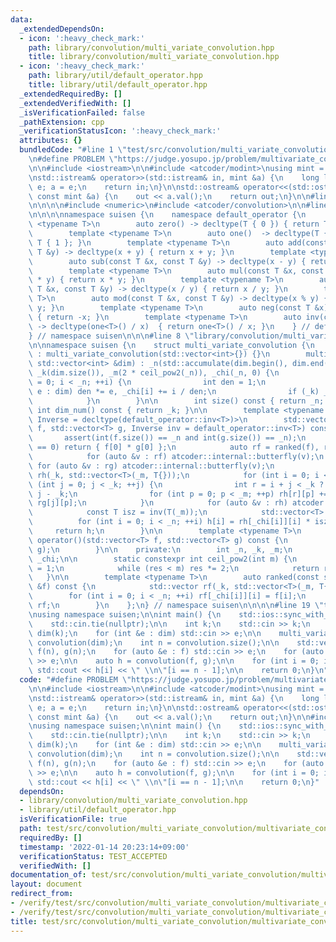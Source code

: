 ```yaml
---
data:
  _extendedDependsOn:
  - icon: ':heavy_check_mark:'
    path: library/convolution/multi_variate_convolution.hpp
    title: library/convolution/multi_variate_convolution.hpp
  - icon: ':heavy_check_mark:'
    path: library/util/default_operator.hpp
    title: library/util/default_operator.hpp
  _extendedRequiredBy: []
  _extendedVerifiedWith: []
  _isVerificationFailed: false
  _pathExtension: cpp
  _verificationStatusIcon: ':heavy_check_mark:'
  attributes: {}
  bundledCode: "#line 1 \"test/src/convolution/multi_variate_convolution/multivariate_convolution.test.cpp\"\
    \n#define PROBLEM \"https://judge.yosupo.jp/problem/multivariate_convolution\"\
    \n\n#include <iostream>\n\n#include <atcoder/modint>\nusing mint = atcoder::modint998244353;\n\
    \nstd::istream& operator>>(std::istream& in, mint &a) {\n    long long e; in >>\
    \ e; a = e;\n    return in;\n}\n\nstd::ostream& operator<<(std::ostream& out,\
    \ const mint &a) {\n    out << a.val();\n    return out;\n}\n\n#line 1 \"library/convolution/multi_variate_convolution.hpp\"\
    \n\n\n\n#include <numeric>\n#include <atcoder/convolution>\n\n#line 1 \"library/util/default_operator.hpp\"\
    \n\n\n\nnamespace suisen {\n    namespace default_operator {\n        template\
    \ <typename T>\n        auto zero() -> decltype(T { 0 }) { return T { 0 }; }\n\
    \        template <typename T>\n        auto one()  -> decltype(T { 1 }) { return\
    \ T { 1 }; }\n        template <typename T>\n        auto add(const T &x, const\
    \ T &y) -> decltype(x + y) { return x + y; }\n        template <typename T>\n\
    \        auto sub(const T &x, const T &y) -> decltype(x - y) { return x - y; }\n\
    \        template <typename T>\n        auto mul(const T &x, const T &y) -> decltype(x\
    \ * y) { return x * y; }\n        template <typename T>\n        auto div(const\
    \ T &x, const T &y) -> decltype(x / y) { return x / y; }\n        template <typename\
    \ T>\n        auto mod(const T &x, const T &y) -> decltype(x % y) { return x %\
    \ y; }\n        template <typename T>\n        auto neg(const T &x) -> decltype(-x)\
    \ { return -x; }\n        template <typename T>\n        auto inv(const T &x)\
    \ -> decltype(one<T>() / x)  { return one<T>() / x; }\n    } // default_operator\n\
    } // namespace suisen\n\n\n#line 8 \"library/convolution/multi_variate_convolution.hpp\"\
    \n\nnamespace suisen {\n    struct multi_variate_convolution {\n        multi_variate_convolution()\
    \ : multi_variate_convolution(std::vector<int>{}) {}\n        multi_variate_convolution(const\
    \ std::vector<int> &dim) : _n(std::accumulate(dim.begin(), dim.end(), 1, std::multiplies<int>())),\
    \ _k(dim.size()), _m(2 * ceil_pow2(_n)), _chi(_n, 0) {\n            for (int i\
    \ = 0; i < _n; ++i) {\n                int den = 1;\n                for (int\
    \ e : dim) den *= e, _chi[i] += i / den;\n                if (_k) _chi[i] %= _k;\n\
    \            }\n        }\n\n        int size() const { return _n; }\n       \
    \ int dim_num() const { return _k; }\n\n        template <typename T, typename\
    \ Inverse = decltype(default_operator::inv<T>)>\n        std::vector<T> convolution(std::vector<T>\
    \ f, std::vector<T> g, Inverse inv = default_operator::inv<T>) const {\n     \
    \       assert(int(f.size()) == _n and int(g.size()) == _n);\n            if (_k\
    \ == 0) return { f[0] * g[0] };\n            auto rf = ranked(f), rg = ranked(g);\n\
    \            for (auto &v : rf) atcoder::internal::butterfly(v);\n           \
    \ for (auto &v : rg) atcoder::internal::butterfly(v);\n            std::vector\
    \ rh(_k, std::vector<T>(_m, T{}));\n            for (int i = 0; i < _k; ++i) for\
    \ (int j = 0; j < _k; ++j) {\n                int r = i + j < _k ? i + j : i +\
    \ j - _k;\n                for (int p = 0; p < _m; ++p) rh[r][p] += rf[i][p] *\
    \ rg[j][p];\n            }\n            for (auto &v : rh) atcoder::internal::butterfly_inv(v);\n\
    \            const T isz = inv(T(_m));\n            std::vector<T> h(_n);\n  \
    \          for (int i = 0; i < _n; ++i) h[i] = rh[_chi[i]][i] * isz;\n       \
    \     return h;\n        }\n\n        template <typename T>\n        std::vector<T>\
    \ operator()(std::vector<T> f, std::vector<T> g) const {\n            return convolution(f,\
    \ g);\n        }\n\n    private:\n        int _n, _k, _m;\n        std::vector<int>\
    \ _chi;\n\n        static constexpr int ceil_pow2(int m) {\n            int res\
    \ = 1;\n            while (res < m) res *= 2;\n            return res;\n     \
    \   }\n\n        template <typename T>\n        auto ranked(const std::vector<T>\
    \ &f) const {\n            std::vector rf(_k, std::vector<T>(_m, T{}));\n    \
    \        for (int i = 0; i < _n; ++i) rf[_chi[i]][i] = f[i];\n            return\
    \ rf;\n        }\n    };\n} // namespace suisen\n\n\n\n#line 19 \"test/src/convolution/multi_variate_convolution/multivariate_convolution.test.cpp\"\
    \nusing namespace suisen;\n\nint main() {\n    std::ios::sync_with_stdio(false);\n\
    \    std::cin.tie(nullptr);\n\n    int k;\n    std::cin >> k;\n    std::vector<int>\
    \ dim(k);\n    for (int &e : dim) std::cin >> e;\n\n    multi_variate_convolution\
    \ convolution(dim);\n    int n = convolution.size();\n\n    std::vector<mint>\
    \ f(n), g(n);\n    for (auto &e : f) std::cin >> e;\n    for (auto &e : g) std::cin\
    \ >> e;\n\n    auto h = convolution(f, g);\n\n    for (int i = 0; i < n; ++i)\
    \ std::cout << h[i] << \" \\n\"[i == n - 1];\n\n    return 0;\n}\n"
  code: "#define PROBLEM \"https://judge.yosupo.jp/problem/multivariate_convolution\"\
    \n\n#include <iostream>\n\n#include <atcoder/modint>\nusing mint = atcoder::modint998244353;\n\
    \nstd::istream& operator>>(std::istream& in, mint &a) {\n    long long e; in >>\
    \ e; a = e;\n    return in;\n}\n\nstd::ostream& operator<<(std::ostream& out,\
    \ const mint &a) {\n    out << a.val();\n    return out;\n}\n\n#include \"library/convolution/multi_variate_convolution.hpp\"\
    \nusing namespace suisen;\n\nint main() {\n    std::ios::sync_with_stdio(false);\n\
    \    std::cin.tie(nullptr);\n\n    int k;\n    std::cin >> k;\n    std::vector<int>\
    \ dim(k);\n    for (int &e : dim) std::cin >> e;\n\n    multi_variate_convolution\
    \ convolution(dim);\n    int n = convolution.size();\n\n    std::vector<mint>\
    \ f(n), g(n);\n    for (auto &e : f) std::cin >> e;\n    for (auto &e : g) std::cin\
    \ >> e;\n\n    auto h = convolution(f, g);\n\n    for (int i = 0; i < n; ++i)\
    \ std::cout << h[i] << \" \\n\"[i == n - 1];\n\n    return 0;\n}"
  dependsOn:
  - library/convolution/multi_variate_convolution.hpp
  - library/util/default_operator.hpp
  isVerificationFile: true
  path: test/src/convolution/multi_variate_convolution/multivariate_convolution.test.cpp
  requiredBy: []
  timestamp: '2022-01-14 20:23:14+09:00'
  verificationStatus: TEST_ACCEPTED
  verifiedWith: []
documentation_of: test/src/convolution/multi_variate_convolution/multivariate_convolution.test.cpp
layout: document
redirect_from:
- /verify/test/src/convolution/multi_variate_convolution/multivariate_convolution.test.cpp
- /verify/test/src/convolution/multi_variate_convolution/multivariate_convolution.test.cpp.html
title: test/src/convolution/multi_variate_convolution/multivariate_convolution.test.cpp
---
```

